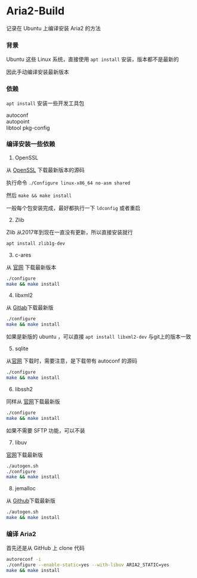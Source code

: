 # Aria2-Build

记录在 Ubuntu 上编译安装 Aria2 的方法


### 背景

Ubuntu 这些 Linux 系统，直接使用 `apt install` 安装，版本都不是最新的

因此手动编译安装最新版本


### 依赖

`apt install` 安装一些开发工具包 
 
autoconf  
autopoint  
libtool
pkg-config


### 编译安装一些依赖

1. OpenSSL

从 [OpenSSL](https://www.openssl.org/source/) 下载最新版本的源码

执行命令 `./Configure linux-x86_64 no-asm shared`

然后 `make && make install`

一般每个包安装完成，最好都执行一下 `ldconfig` 或者重启

2. Zlib

Zlib 从2017年到现在一直没有更新，所以直接安装就行

```bash
apt install zlib1g-dev
```

3. c-ares

从 [官网](https://c-ares.haxx.se/) 下载最新版本

```bash
./configure
make && make install
```

4. libxml2

从 [Gitlab](https://gitlab.gnome.org/GNOME/libxml2)下载最新版

```bash
./configure
make && make install
```

如果是新版的 ubuntu ，可以直接 `apt install libxml2-dev` 与git上的版本一致


5. sqlite

从[官网](https://www.sqlite.org/download.html) 下载时，需要注意，是下载带有 autoconf 的源码

```bash
./configure
make && make install
```

6. libssh2

同样从 [官网](https://www.libssh2.org/)下载最新版

```bash
./configure
make && make install
```

如果不需要 SFTP 功能，可以不装


7. libuv

[官网](https://dist.libuv.org/dist/)下载最新版

```bash
./autogen.sh
./configure
make && make install
```

8. jemalloc

从 [Github](https://github.com/jemalloc/jemalloc/tree/master)下载最新版

```bash
./autogen.sh
make && make install
```


### 编译 Aria2

首先还是从 GitHub 上 clone 代码

```bash
autoreconf -i
./configure --enable-static=yes --with-libuv ARIA2_STATIC=yes
make && make install
```
